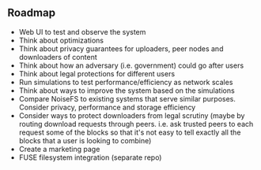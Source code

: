 ## Roadmap
- Web UI to test and observe the system
- Think about optimizations
- Think about privacy guarantees for uploaders, peer nodes and downloaders of content
- Think about how an adversary (i.e. government) could go after users 
- Think about legal protections for different users
- Run simulations to test performance/efficiency as network scales
- Think about ways to improve the system based on the simulations
- Compare NoiseFS to existing systems that serve similar purposes. Consider privacy, performance and storage efficiency 
- Consider ways to protect downloaders from legal scrutiny (maybe by routing download requests through peers. i.e. ask trusted peers to each request some of the blocks so that it's not easy to tell exactly all the blocks that a user is looking to combine)
- Create a marketing page
- FUSE filesystem integration (separate repo)
